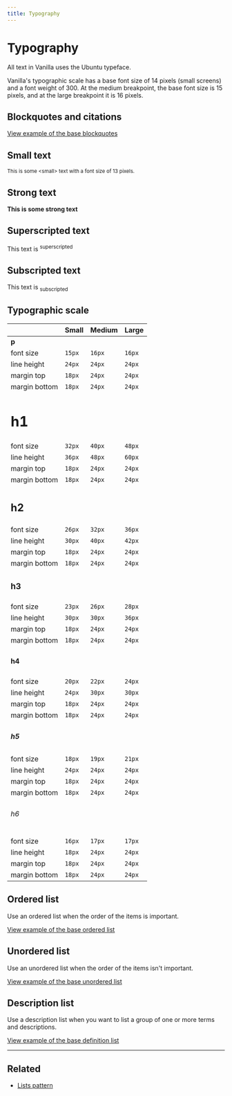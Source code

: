```yaml
---
title: Typography
---
```


# Typography

All text in Vanilla uses the Ubuntu typeface.

Vanilla's typographic scale has a base font size of 14 pixels (small screens) and a font weight of 300.  At the medium breakpoint, the base font size is 15 pixels, and at the large breakpoint it is 16 pixels.

## Blockquotes and citations

<a href="https://vanilla-framework.github.io/vanilla-framework/examples/base/blockquotes/"
    class="js-example">
    View example of the base blockquotes
</a>

## Small text

<small>This is some &lt;small&gt; text with a font size of 13 pixels.</small>

## Strong text

<strong>This is some strong text</strong>

## Superscripted text

<p>This text is <sup>superscripted</sup></p>

## Subscripted text

<p>This text is <sub>subscripted</sub></p>

## Typographic scale

|               | Small  | Medium | Large  |
| ------------- | -----  | ------ | -----  |
| **p**         |        |        |        |
| font size     | `15px` | `16px` | `16px` |
| line height   | `24px` | `24px` | `24px` |
| margin top    | `18px` | `24px` | `24px` |
| margin bottom | `18px` | `24px` | `24px` |
| <h1>h1</h1>   |        |        |        |
| font size     | `32px` | `40px` | `48px` |
| line height   | `36px` | `48px` | `60px` |
| margin top    | `18px` | `24px` | `24px` |
| margin bottom | `18px` | `24px` | `24px` |
| <h2>h2</h2>   |        |        |        |
| font size     | `26px` | `32px` | `36px` |
| line height   | `30px` | `40px` | `42px` |
| margin top    | `18px` | `24px` | `24px` |
| margin bottom | `18px` | `24px` | `24px` |
| <h3>h3</h3>   |        |        |        |
| font size     | `23px` | `26px` | `28px` |
| line height   | `30px` | `30px` | `36px` |
| margin top    | `18px` | `24px` | `24px` |
| margin bottom | `18px` | `24px` | `24px` |
| <h4>h4</h4>   |        |        |        |
| font size     | `20px` | `22px` | `24px` |
| line height   | `24px` | `30px` | `30px` |
| margin top    | `18px` | `24px` | `24px` |
| margin bottom | `18px` | `24px` | `24px` |
| <h5>h5</h5>   |        |        |        |
| font size     | `18px` | `19px` | `21px` |
| line height   | `24px` | `24px` | `24px` |
| margin top    | `18px` | `24px` | `24px` |
| margin bottom | `18px` | `24px` | `24px` |
| <h6>h6</h6>   |        |        |        |
| font size     | `16px` | `17px` | `17px` |
| line height   | `18px` | `24px` | `24px` |
| margin top    | `18px` | `24px` | `24px` |
| margin bottom | `18px` | `24px` | `24px` |

## Ordered list

Use an ordered list when the order of the items is important.

<a href="https://vanilla-framework.github.io/vanilla-framework/examples/base/lists/ordered-list/"
    class="js-example">
    View example of the base ordered list
</a>

## Unordered list

Use an unordered list when the order of the items isn't important.

<a href="https://vanilla-framework.github.io/vanilla-framework/examples/base/lists/unordered-list/"
    class="js-example">
    View example of the base unordered list
</a>

## Description list

Use a description list when you want to list a group of one or more terms and descriptions.

<a href="https://vanilla-framework.github.io/vanilla-framework/examples/base/lists/definition-list/"
    class="js-example">
    View example of the base definition list
</a>

<hr />

## Related

* [Lists pattern](/en/patterns/lists)
